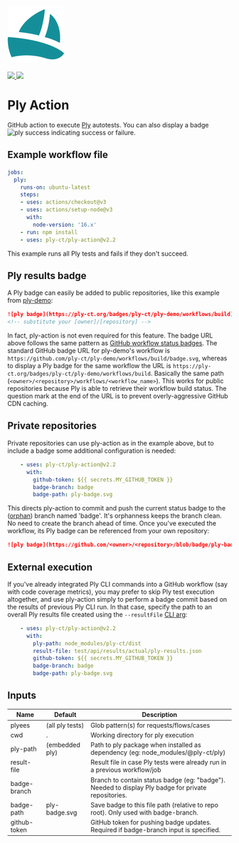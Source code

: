 <a href="https://ply-ct.org">
  <img alt="ply-logo" src="https://raw.githubusercontent.com/ply-ct/ply/master/docs/img/ply-logo.png" width="128">
</a>
<br><br>
<a href="https://github.com/ply-ct/ply-action/actions">
  <img src="https://github.com/ply-ct/ply-action/workflows/build/badge.svg" />
</a>
<a href="https://github.com/ply-ct/ply-action/actions">
  <img src="https://ply-ct.org/badges/ply-ct/ply-action/workflows/ply" />
</a>

# Ply Action
GitHub action to execute [Ply](https://github.com/ply-ct/ply#readme) autotests.
You can also display a badge ![ply success](https://ply-ct.org/ply/badge/passing.svg) indicating success or failure.

## Example workflow file
```yaml
jobs:
  ply:
    runs-on: ubuntu-latest
    steps:
    - uses: actions/checkout@v3
    - uses: actions/setup-node@v3
      with:
        node-version: '16.x'
    - run: npm install
    - uses: ply-ct/ply-action@v2.2
```
This example runs all Ply tests and fails if they don't succeed.

## Ply results badge
A Ply badge can easily be added to public repositories, like this example from [ply-demo](https://github.com/ply-ct/ply-demo):
```markdown
![ply badge](https://ply-ct.org/badges/ply-ct/ply-demo/workflows/build)
<!-- substitute your [owner]/[repository] -->
```
In fact, ply-action is not even required for this feature. The badge URL above follows the
same pattern as [GitHub workflow status badges](https://docs.github.com/en/actions/managing-workflow-runs/adding-a-workflow-status-badge).
The standard GitHub badge URL for ply-demo's workflow is `https://github.com/ply-ct/ply-demo/workflows/build/badge.svg`,
whereas to display a Ply badge for the same workflow the URL is `https://ply-ct.org/badges/ply-ct/ply-demo/workflows/build`.
Basically the same path (`<owner>/<repository>/workflows/<workflow_name>`). This works for public repositories because Ply is
able to retrieve their workflow build status. The question mark at the end of the URL is to prevent overly-aggressive GitHub CDN caching.

## Private repositories
Private repositories can use ply-action as in the example above, but to include a badge some additional configuration is needed:
```yaml
    - uses: ply-ct/ply-action@v2.2
      with: 
        github-token: ${{ secrets.MY_GITHUB_TOKEN }}
        badge-branch: badge
        badge-path: ply-badge.svg
```
This directs ply-action to commit and push the current status badge to the ([orphan](https://git-scm.com/docs/git-checkout#Documentation/git-checkout.txt---orphanltnewbranchgt)) 
branch named 'badge'. It's orphanness keeps the branch clean. No need to create the branch ahead of time. Once you've executed the workflow, its
Ply badge can be referenced from your own repository:
```markdown
![ply badge](https://github.com/<owner>/<repository>/blob/badge/ply-badge.svg)
```

## External execution
If you've already integrated Ply CLI commands into a GitHub workflow (say with code coverage metrics), you may prefer to
skip Ply test execution altogether, and use ply-action simply to perform a badge commit based on the results of previous Ply CLI run.
In that case, specify the path to an overall Ply results file created using the `--resultFile` [CLI arg](https://ply-ct.org/ply/topics/config):
```yaml
    - uses: ply-ct/ply-action@v2.2
      with: 
        ply-path: node_modules/ply-ct/dist
        result-file: test/api/results/actual/ply-results.json        
        github-token: ${{ secrets.MY_GITHUB_TOKEN }}
        badge-branch: badge
        badge-path: ply-badge.svg
```

## Inputs
| **Name**     | **Default**              | **Description**                                                                                       |
| ------------ | -------------------------| ------------------------------------------------------------------------------------------------------|
| plyees       | (all ply tests)          | Glob pattern(s) for requests/flows/cases                                                              |
| cwd          | .                        | Working directory for ply execution                                                                   |
| ply-path     | (embedded ply)           | Path to ply package when installed as dependency (eg: node_modules/@ply-ct/ply)                       |
| result-file  |                          | Result file in case Ply tests were already run in a previous workflow/job                             |
| badge-branch |                          | Branch to contain status badge (eg: "badge"). Needed to display Ply badge for private repositories.   |
| badge-path   | ply-badge.svg            | Save badge to this file path (relative to repo root). Only used with badge-branch.                    |
| github-token |                          | GitHub token for pushing badge updates. Required if badge-branch input is specified.                  |
